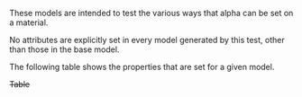 These models are intended to test the various ways that alpha can be set on a material.

No attributes are explicitly set in every model generated by this test, other than those in the base model.  
 
The following table shows the properties that are set for a given model.  

~~Table~~ 
